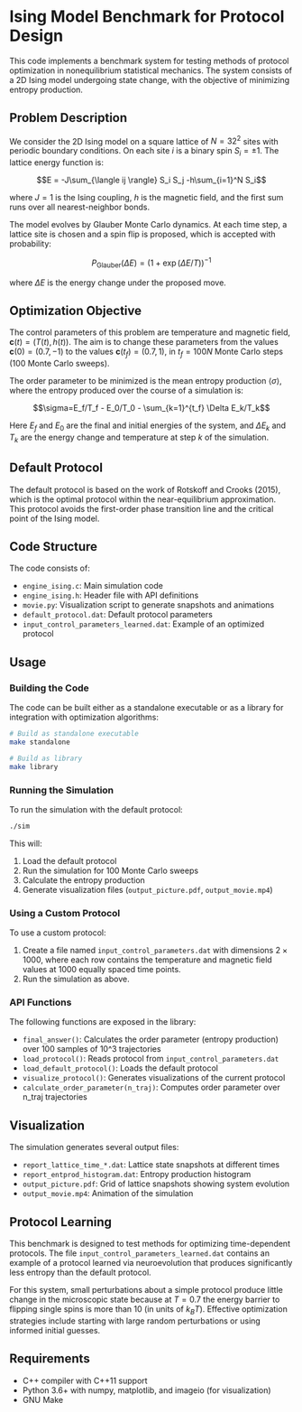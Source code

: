 # Ising Model Benchmark for Protocol Design

This code implements a benchmark system for testing methods of protocol optimization in nonequilibrium statistical mechanics. The system consists of a 2D Ising model undergoing state change, with the objective of minimizing entropy production.

## Problem Description

We consider the 2D Ising model on a square lattice of $N=32^2$ sites with periodic boundary conditions. On each site $i$ is a binary spin $S_i = \pm 1$. The lattice energy function is:

$$E = -J\sum_{\langle ij \rangle} S_i S_j -h\sum_{i=1}^N S_i$$

where $J=1$ is the Ising coupling, $h$ is the magnetic field, and the first sum runs over all nearest-neighbor bonds.

The model evolves by Glauber Monte Carlo dynamics. At each time step, a lattice site is chosen and a spin flip is proposed, which is accepted with probability:

$$P_{\text{Glauber}}(\Delta E)=\left( 1+ \exp(\Delta E/T) \right)^{-1}$$

where $\Delta E$ is the energy change under the proposed move.

## Optimization Objective

The control parameters of this problem are temperature and magnetic field, $\mathbf{c}(t) = (T(t), h(t))$. The aim is to change these parameters from the values $\mathbf{c}(0) = (0.7,-1)$ to the values $\mathbf{c}(t_f) = (0.7,1)$, in $t_f=100 N$ Monte Carlo steps (100 Monte Carlo sweeps). 

The order parameter to be minimized is the mean entropy production $\langle\sigma\rangle$, where the entropy produced over the course of a simulation is:

$$\sigma=E_f/T_f - E_0/T_0 - \sum_{k=1}^{t_f} \Delta E_k/T_k$$

Here $E_f$ and $E_0$ are the final and initial energies of the system, and $\Delta E_k$ and $T_k$ are the energy change and temperature at step $k$ of the simulation.

## Default Protocol

The default protocol is based on the work of Rotskoff and Crooks (2015), which is the optimal protocol within the near-equilibrium approximation. This protocol avoids the first-order phase transition line and the critical point of the Ising model.

## Code Structure

The code consists of:
- `engine_ising.c`: Main simulation code
- `engine_ising.h`: Header file with API definitions
- `movie.py`: Visualization script to generate snapshots and animations
- `default_protocol.dat`: Default protocol parameters
- `input_control_parameters_learned.dat`: Example of an optimized protocol

## Usage

### Building the Code

The code can be built either as a standalone executable or as a library for integration with optimization algorithms:

```bash
# Build as standalone executable
make standalone

# Build as library
make library
```

### Running the Simulation

To run the simulation with the default protocol:

```bash
./sim
```

This will:
1. Load the default protocol
2. Run the simulation for 100 Monte Carlo sweeps
3. Calculate the entropy production
4. Generate visualization files (`output_picture.pdf`, `output_movie.mp4`)

### Using a Custom Protocol

To use a custom protocol:
1. Create a file named `input_control_parameters.dat` with dimensions $2 \times 1000$, where each row contains the temperature and magnetic field values at 1000 equally spaced time points.
2. Run the simulation as above.

### API Functions

The following functions are exposed in the library:

- `final_answer()`: Calculates the order parameter (entropy production) over 100 samples of 10^3 trajectories
- `load_protocol()`: Reads protocol from `input_control_parameters.dat`
- `load_default_protocol()`: Loads the default protocol
- `visualize_protocol()`: Generates visualizations of the current protocol
- `calculate_order_parameter(n_traj)`: Computes order parameter over n_traj trajectories

## Visualization

The simulation generates several output files:

- `report_lattice_time_*.dat`: Lattice state snapshots at different times
- `report_entprod_histogram.dat`: Entropy production histogram
- `output_picture.pdf`: Grid of lattice snapshots showing system evolution
- `output_movie.mp4`: Animation of the simulation

## Protocol Learning

This benchmark is designed to test methods for optimizing time-dependent protocols. The file `input_control_parameters_learned.dat` contains an example of a protocol learned via neuroevolution that produces significantly less entropy than the default protocol.

For this system, small perturbations about a simple protocol produce little change in the microscopic state because at $T=0.7$ the energy barrier to flipping single spins is more than 10 (in units of $k_BT$). Effective optimization strategies include starting with large random perturbations or using informed initial guesses.

## Requirements

- C++ compiler with C++11 support
- Python 3.6+ with numpy, matplotlib, and imageio (for visualization)
- GNU Make

